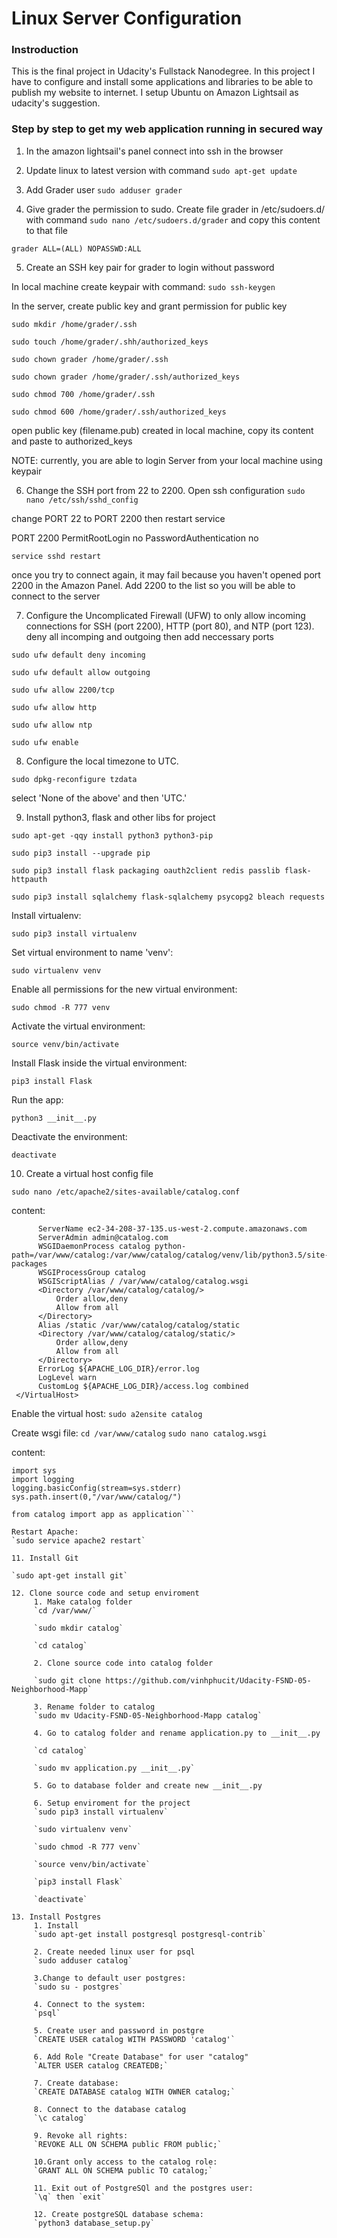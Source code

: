 # Linux Server Configuration

### Instroduction

This is the final project in Udacity's Fullstack Nanodegree. In this project I have to configure and install some applications and libraries to be able to publish my website to internet. I setup Ubuntu on Amazon Lightsail as udacity's suggestion.

### Step by step to get my web application running in secured way

1. In the amazon lightsail's panel connect into ssh in the browser 
2. Update linux to latest version with command
`sudo apt-get update`

3. Add Grader user
`sudo adduser grader`

4. Give grader the permission to sudo.
Create file grader in /etc/sudoers.d/ with command
`sudo nano /etc/sudoers.d/grader`
and copy this content to that file

`grader ALL=(ALL) NOPASSWD:ALL`

5. Create an SSH key pair for grader to login without password

In local machine create keypair with command:
`sudo ssh-keygen`

In the server, create public key and grant permission for public key

`sudo mkdir /home/grader/.ssh` 

`sudo touch /home/grader/.shh/authorized_keys` 

`sudo chown grader /home/grader/.ssh` 

`sudo chown grader /home/grader/.ssh/authorized_keys` 

`sudo chmod 700 /home/grader/.ssh` 

`sudo chmod 600 /home/grader/.ssh/authorized_keys` 

open public key (filename.pub) created in local machine, copy its content and paste to authorized_keys

NOTE: currently, you are able to login Server from your local machine using keypair

6. Change the SSH port from 22 to 2200. 
Open ssh configuration
`sudo nano /etc/ssh/sshd_config`

change PORT 22 to PORT 2200 then restart service 

PORT 2200
PermitRootLogin no
PasswordAuthentication no

`service sshd restart`

once you try to connect again, it may fail because you haven't opened port 2200 in the Amazon Panel.
Add 2200 to the list so you will be able to connect to the server

7. Configure the Uncomplicated Firewall (UFW) to only allow incoming connections for SSH (port 2200), HTTP (port 80), and NTP (port 123).
deny all incomping and outgoing then add neccessary ports

`sudo ufw default deny incoming` 

`sudo ufw default allow outgoing` 

`sudo ufw allow 2200/tcp` 

`sudo ufw allow http` 

`sudo ufw allow ntp` 

`sudo ufw enable` 

8. Configure the local timezone to UTC.

`sudo dpkg-reconfigure tzdata`

select 'None of the above' and then 'UTC.'

9. Install python3, flask and other libs for project

`sudo apt-get -qqy install python3 python3-pip`

`sudo pip3 install --upgrade pip`

`sudo pip3 install flask packaging oauth2client redis passlib flask-httpauth`

`sudo pip3 install sqlalchemy flask-sqlalchemy psycopg2 bleach requests`

Install virtualenv:

`sudo pip3 install virtualenv`

Set virtual environment to name 'venv':

`sudo virtualenv venv`

Enable all permissions for the new virtual environment:

`sudo chmod -R 777 venv`

Activate the virtual environment:

`source venv/bin/activate`

Install Flask inside the virtual environment:

`pip3 install Flask`

Run the app:

`python3 __init__.py`

Deactivate the environment:

`deactivate`

10. Create a virtual host config file

`sudo nano /etc/apache2/sites-available/catalog.conf`

content: 

```<VirtualHost *:80>
      ServerName ec2-34-208-37-135.us-west-2.compute.amazonaws.com
      ServerAdmin admin@catalog.com
      WSGIDaemonProcess catalog python-path=/var/www/catalog:/var/www/catalog/catalog/venv/lib/python3.5/site-packages
      WSGIProcessGroup catalog
      WSGIScriptAlias / /var/www/catalog/catalog.wsgi
      <Directory /var/www/catalog/catalog/>
          Order allow,deny
          Allow from all
      </Directory>
      Alias /static /var/www/catalog/catalog/static
      <Directory /var/www/catalog/catalog/static/>
          Order allow,deny
          Allow from all
      </Directory>
      ErrorLog ${APACHE_LOG_DIR}/error.log
      LogLevel warn
      CustomLog ${APACHE_LOG_DIR}/access.log combined
 </VirtualHost>
 ```
 
Enable the virtual host:
`sudo a2ensite catalog`

Create wsgi file:
`cd /var/www/catalog` 
`sudo nano catalog.wsgi`

content:
 ```#!/usr/bin/python3
import sys
import logging
logging.basicConfig(stream=sys.stderr)
sys.path.insert(0,"/var/www/catalog/")

from catalog import app as application```
  
Restart Apache:
`sudo service apache2 restart`

11. Install Git

`sudo apt-get install git`

12. Clone source code and setup enviroment
      1. Make catalog folder
      `cd /var/www/`
      
      `sudo mkdir catalog`

      `cd catalog`
      
      2. Clone source code into catalog folder     

      `sudo git clone https://github.com/vinhphucit/Udacity-FSND-05-Neighborhood-Mapp`
      
      3. Rename folder to catalog
      `sudo mv Udacity-FSND-05-Neighborhood-Mapp catalog`
      
      4. Go to catalog folder and rename application.py to __init__.py
      
      `cd catalog`
      
      `sudo mv application.py __init__.py`
      
      5. Go to database folder and create new __init__.py 
      
      6. Setup enviroment for the project
      `sudo pip3 install virtualenv`
      
      `sudo virtualenv venv`
      
      `sudo chmod -R 777 venv`
      
      `source venv/bin/activate`
      
      `pip3 install Flask`
      
      `deactivate`

13. Install Postgres
      1. Install
      `sudo apt-get install postgresql postgresql-contrib`
      
      2. Create needed linux user for psql
      `sudo adduser catalog`
      
      3.Change to default user postgres:
      `sudo su - postgres`
      
      4. Connect to the system:
      `psql`
      
      5. Create user and password in postgre
      `CREATE USER catalog WITH PASSWORD 'catalog'`
      
      6. Add Role "Create Database" for user "catalog"
      `ALTER USER catalog CREATEDB;`
      
      7. Create database:
      `CREATE DATABASE catalog WITH OWNER catalog;`

      8. Connect to the database catalog 
      `\c catalog`
      
      9. Revoke all rights:
      `REVOKE ALL ON SCHEMA public FROM public;`
      
      10.Grant only access to the catalog role:
      `GRANT ALL ON SCHEMA public TO catalog;`
      
      11. Exit out of PostgreSQl and the postgres user:
      `\q` then `exit`

      12. Create postgreSQL database schema:
      `python3 database_setup.py`

